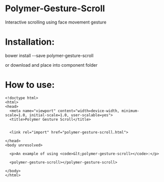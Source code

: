 Polymer-Gesture-Scroll
======================

Interactive scrolling using face movement gesture


Installation:
=============

bower install --save polymer-gesture-scroll

or download and place into component folder


How to use:
===========

```
<!doctype html>
<html>
<head>
  <meta name="viewport" content="width=device-width, minimum-scale=1.0, initial-scale=1.0, user-scalable=yes">
  <title>Polymer Gesture Scroll</title>


  <link rel="import" href="polymer-gesture-scroll.html">

</head>
<body unresolved>

  <p>An example of using <code>&lt;polymer-gesture-scroll></code>:</p>

  <polymer-gesture-scroll></polymer-gesture-scroll>

</body>
</html>

```
